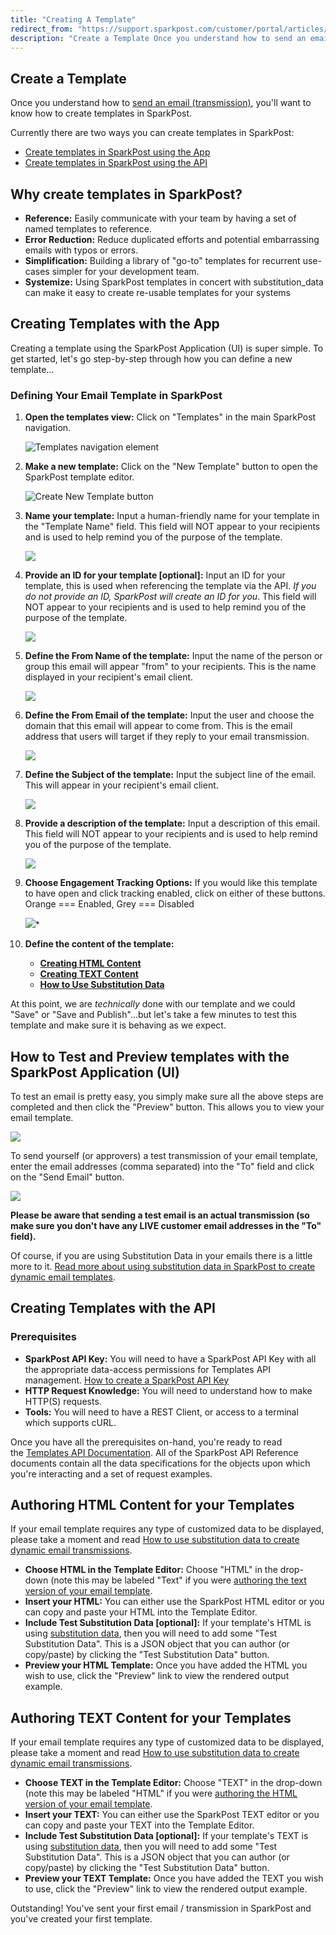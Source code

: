 ```yaml
---
title: "Creating A Template"
redirect_from: "https://support.sparkpost.com/customer/portal/articles/1929890-creating-a-template"
description: "Create a Template Once you understand how to send an email transmission you'll want to know how to create templates in Spark Post Currently there are two ways you can create templates in Spark Post Create templates in Spark Post using the App Create templates in Spark Post using the..."
---
```


## Create a Template

Once you understand how to [send an email (transmission)](https://support.sparkpost.com/customer/portal/articles/1929887-sending-your-first-email "Sending an email (transmission)"), you'll want to know how to create templates in SparkPost.

Currently there are two ways you can create templates in SparkPost:

* [Create templates in SparkPost using the App](https://support.sparkpost.com/customer/portal/articles/1929890-creating-a-template#create-templates-with-the-app "Create templates in SparkPost using the application")
* [Create templates in SparkPost using the API](https://support.sparkpost.com/customer/portal/articles/1929890-creating-a-template#create-templates-with-the-api "Create templates in SparkPost using the API")

## Why create templates in SparkPost?

* **Reference:** Easily communicate with your team by having a set of named templates to reference.
* **Error Reduction:** Reduce duplicated efforts and potential embarrassing emails with typos or errors.
* **Simplification:** Building a library of "go-to" templates for recurrent use-cases simpler for your development team.
* **Systemize:** Using SparkPost templates in concert with substitution_data can make it easy to create re-usable templates for your systems

## Creating Templates with the App

Creating a template using the SparkPost Application (UI) is super simple. To get started, let's go step-by-step through how you can define a new template...

### Defining Your Email Template in SparkPost

1. **Open the templates view:** Click on "Templates" in the main SparkPost navigation.

    ![Templates navigation element](media/creating-a-template/templates-navigation-element.png)

1. **Make a new template:** Click on the "New Template" button to open the SparkPost template editor.

    ![Create New Template button](media/creating-a-template/create-new-template-button.png)

1. **Name your template:** Input a human-friendly name for your template in the "Template Name" field. This field will NOT appear to your recipients and is used to help remind you of the purpose of the template.

    ![](media/creating-a-template/template-name-field-highlighted.jpg)

1. **Provide an ID for your template [optional]:** Input an ID for your template, this is used when referencing the template via the API. *If you do not provide an ID, SparkPost will create an ID for you*. This field will NOT appear to your recipients and is used to help remind you of the purpose of the template.

    ![](media/creating-a-template/template-id-field-highlighted.jpg)

1. **Define the From Name of the template:** Input the name of the person or group this email will appear "from" to your recipients. This is the name displayed in your recipient's email client.

    ![](media/creating-a-template/template-fromname-field-highlighted.jpg)

1. **Define the From Email of the template:** Input the user and choose the domain that this email will appear to come from. This is the email address that users will target if they reply to your email transmission.

    ![](media/creating-a-template/template-fromemail-field-highlighted.jpg)

1. **Define the Subject of the template:** Input the subject line of the email. This will appear in your recipient's email client.

    ![](media/creating-a-template/template-subject-field-highlighted.jpg)

1. **Provide a description of the template:** Input a description of this email. This field will NOT appear to your recipients and is used to help remind you of the purpose of the template.

    ![](media/creating-a-template/template-description-field-highlighted.jpg)

1. **Choose Engagement Tracking Options:** If you would like this template to have open and click tracking enabled, click on either of these buttons. Orange === Enabled, Grey === Disabled

    ![](media/creating-a-template/template-engagementtracking-field-highlighted.jpg)*

1. **Define the content of the template:**
    * **[Creating HTML Content](https://support.sparkpost.com/customer/portal/articles/1929890-creating-a-template#sparkpost-templates-html-content "Creating HTML content for SparkPost Email Templates")**
    * **[Creating TEXT Content](https://support.sparkpost.com/customer/portal/articles/1929890-creating-a-template#sparkpost-templates-text-content "Creating TEXT content for SparkPost Email Templates")**
    * **[How to Use Substitution Data](https://www.sparkpost.com/api#/reference/substitutions-reference "How to use Substitution Data to Create Dynamic Email Transmissions")**

At this point, we are *technically* done with our template and we could "Save" or "Save and Publish"...but let's take a few minutes to test this template and make sure it is behaving as we expect.

## How to Test and Preview templates with the SparkPost Application (UI)

To test an email is pretty easy, you simply make sure all the above steps are completed and then click the "Preview" button. This allows you to view your email template.

![](media/creating-a-template/template-editor-preview-link-highlighted_0.jpg)

To send yourself (or approvers) a test transmission of your email template, enter the email addresses (comma separated) into the "To" field and click on the "Send Email" button.

![](media/creating-a-template/test-send-interface-tofields-and-sendtestbutton-highlighted_0.jpg)

**Please be aware that sending a test email is an actual transmission (so make sure you don't have any LIVE customer email addresses in the "To" field).**

Of course, if you are using Substitution Data in your emails there is a little more to it. [Read more about using substitution data in SparkPost to create dynamic email templates](https://www.sparkpost.com/api#/reference/substitutions-reference).

## Creating Templates with the API

### Prerequisites

* **SparkPost API Key:** You will need to have a SparkPost API Key with all the appropriate data-access permissions for Templates API management. [How to create a SparkPost API Key](https://support.sparkpost.com/customer/portal/articles/1933377-create-api-keys "Read how to create a SparkPost API Key")
* **HTTP Request Knowledge:** You will need to understand how to make HTTP(S) requests.
* **Tools:** You will need to have a REST Client, or access to a terminal which supports cURL.

Once you have all the prerequisites on-hand, you're ready to read the [Templates API Documentation](https://www.sparkpost.com/api#/reference/templates "Templates API Documentation"). All of the SparkPost API Reference documents contain all the data specifications for the objects upon which you're interacting and a set of request examples.

## Authoring HTML Content for your Templates

If your email template requires any type of customized data to be displayed, please take a moment and read [How to use substitution data to create dynamic email transmissions](http://docs.sparkpostapi.apiary.io/#reference/substitutions-reference "How to use Substitution Data to Create Dynamic Email Transmissions").

* **Choose HTML in the Template Editor:** Choose "HTML" in the drop-down (note this may be labeled "Text" if you were [authoring the text version of your email template](https://support.sparkpost.com/customer/portal/articles/1929890-creating-a-template#sparkpost-templates-text-content "Authoring TEXT Content in Email Templates").
* **Insert your HTML:** You can either use the SparkPost HTML editor or you can copy and paste your HTML into the Template Editor.
* **Include Test Substitution Data [optional]:** If your template's HTML is using [substitution data](https://www.sparkpost.com/api#/reference/substitutions-reference "Substitution Data Reference"), then you will need to add some "Test Substitution Data". This is a JSON object that you can author (or copy/paste) by clicking the "Test Substitution Data" button.
* **Preview your HTML Template:** Once you have added the HTML you wish to use, click the "Preview" link to view the rendered output example.

## Authoring TEXT Content for your Templates

If your email template requires any type of customized data to be displayed, please take a moment and read [How to use substitution data to create dynamic email transmissions](https://www.sparkpost.com/api#/reference/substitutions-reference "How to use Substitution Data to Create Dynamic Email Transmissions").

* **Choose TEXT in the Template Editor:** Choose "TEXT" in the drop-down (note this may be labeled "HTML" if you were [authoring the HTML version of your email template](https://support.sparkpost.com/customer/portal/articles/1929890-creating-a-template#sparkpost-templates-html-content "Authoring HTML Content in Email Templates").
* **Insert your TEXT:** You can either use the SparkPost TEXT editor or you can copy and paste your TEXT into the Template Editor.
* **Include Test Substitution Data [optional]:** If your template's TEXT is using [substitution data](https://www.sparkpost.com/api#/reference/substitutions-reference "Substitution Data Reference"), then you will need to add some "Test Substitution Data". This is a JSON object that you can author (or copy/paste) by clicking the "Test Substitution Data" button.
* **Preview your TEXT Template:** Once you have added the TEXT you wish to use, click the "Preview" link to view the rendered output example.

Outstanding! You've sent your first email / transmission in SparkPost and you've created your first template.